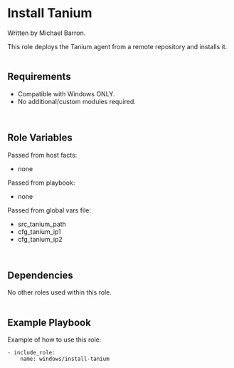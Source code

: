 Install Tanium
==============

Written by Michael Barron.

This role deploys the Tanium agent from a remote repository and installs it.
<br/><br/>

Requirements
------------

- Compatible with Windows ONLY.
- No additional/custom modules required.
<br/>

Role Variables
--------------

Passed from host facts:
- none

Passed from playbook:
- none

Passed from global vars file:
- src_tanium_path
- cfg_tanium_ip1
- cfg_tanium_ip2
<br/>

Dependencies
------------

No other roles used within this role.
<br/><br/>

Example Playbook
----------------

Example of how to use this role:

    - include_role:
        name: windows/install-tanium
      

